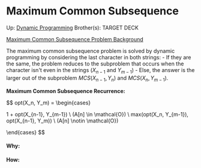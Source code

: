 # Maximum Common Subsequence

Up: [Dynamic Programming](dynamic_programming)
Brother(s):
TARGET DECK

[Maximum Common Subsequence Problem Background](maximum_common_subsequence_problem_background)

The maximum common subsequence problem is solved by dynamic programming by considering the last character in both strings:
	- If they are the same, the problem reduces to the subproblem that occurs when the character isn't even in the strings ($X_{n-1}$ and $Y_{m-1}$)
	- Else, the answer is the larger out of the subproblem $MCS(X_{n-1}, Y_n)$ and $MCS(X_n, Y_{m-1})$.


**Maximum Common Subsequence Recurrence:**

$$ opt(X_n, Y_m) = \begin{cases} 

1 + opt(X_{n-1}, Y_{m-1}) \ (A[n] \in \mathcal{O}) \\
max(opt(X_n, Y_{m-1}), opt(X_{n-1}, Y_m)) \ (A[n] \notin \mathcal{O})


\end{cases} $$































#### Why:
#### How:









